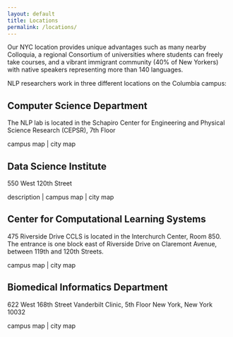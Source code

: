 ```yaml
---
layout: default
title: Locations
permalink: /locations/
---
```


Our NYC location provides unique advantages such as many nearby Colloquia, a regional Consortium of universities where students can freely take courses, and a vibrant immigrant community (40% of New Yorkers) with native speakers representing more than 140 languages.

NLP researchers work in three different locations on the Columbia campus:

## Computer Science Department
The NLP lab is located in the Schapiro Center for Engineering and Physical Science Research (CEPSR), 7th Floor

campus map | city map

## Data Science Institute
550 West 120th Street

description | campus map | city map

## Center for Computational Learning Systems
475 Riverside Drive
CCLS is located in the Interchurch Center, Room 850. The entrance is one block east of Riverside Drive on Claremont Avenue, between 119th and 120th Streets.

campus map | city map

## Biomedical Informatics Department
622 West 168th Street
Vanderbilt Clinic, 5th Floor
New York, New York 10032

campus map | city map

